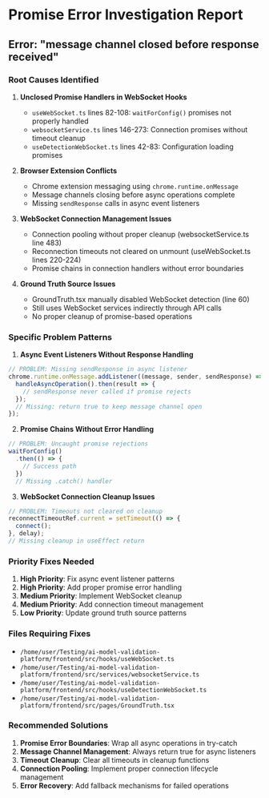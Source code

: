 # Promise Error Investigation Report

## Error: "message channel closed before response received"

### Root Causes Identified

1. **Unclosed Promise Handlers in WebSocket Hooks**
   - `useWebSocket.ts` lines 82-108: `waitForConfig()` promises not properly handled
   - `websocketService.ts` lines 146-273: Connection promises without timeout cleanup
   - `useDetectionWebSocket.ts` lines 42-83: Configuration loading promises

2. **Browser Extension Conflicts**
   - Chrome extension messaging using `chrome.runtime.onMessage`
   - Message channels closing before async operations complete
   - Missing `sendResponse` calls in async event listeners

3. **WebSocket Connection Management Issues**
   - Connection pooling without proper cleanup (websocketService.ts line 483)
   - Reconnection timeouts not cleared on unmount (useWebSocket.ts lines 220-224)
   - Promise chains in connection handlers without error boundaries

4. **Ground Truth Source Issues**
   - GroundTruth.tsx manually disabled WebSocket detection (line 60)
   - Still uses WebSocket services indirectly through API calls
   - No proper cleanup of promise-based operations

### Specific Problem Patterns

1. **Async Event Listeners Without Response Handling**
```typescript
// PROBLEM: Missing sendResponse in async listener
chrome.runtime.onMessage.addListener((message, sender, sendResponse) => {
  handleAsyncOperation().then(result => {
    // sendResponse never called if promise rejects
  });
  // Missing: return true to keep message channel open
});
```

2. **Promise Chains Without Error Handling**
```typescript
// PROBLEM: Uncaught promise rejections
waitForConfig()
  .then(() => {
    // Success path
  })
  // Missing .catch() handler
```

3. **WebSocket Connection Cleanup Issues**
```typescript
// PROBLEM: Timeouts not cleared on cleanup
reconnectTimeoutRef.current = setTimeout(() => {
  connect();
}, delay);
// Missing cleanup in useEffect return
```

### Priority Fixes Needed

1. **High Priority**: Fix async event listener patterns
2. **High Priority**: Add proper promise error handling
3. **Medium Priority**: Implement WebSocket cleanup
4. **Medium Priority**: Add connection timeout management
5. **Low Priority**: Update ground truth source patterns

### Files Requiring Fixes

- `/home/user/Testing/ai-model-validation-platform/frontend/src/hooks/useWebSocket.ts`
- `/home/user/Testing/ai-model-validation-platform/frontend/src/services/websocketService.ts`
- `/home/user/Testing/ai-model-validation-platform/frontend/src/hooks/useDetectionWebSocket.ts`
- `/home/user/Testing/ai-model-validation-platform/frontend/src/pages/GroundTruth.tsx`

### Recommended Solutions

1. **Promise Error Boundaries**: Wrap all async operations in try-catch
2. **Message Channel Management**: Always return true for async listeners
3. **Timeout Cleanup**: Clear all timeouts in cleanup functions
4. **Connection Pooling**: Implement proper connection lifecycle management
5. **Error Recovery**: Add fallback mechanisms for failed operations